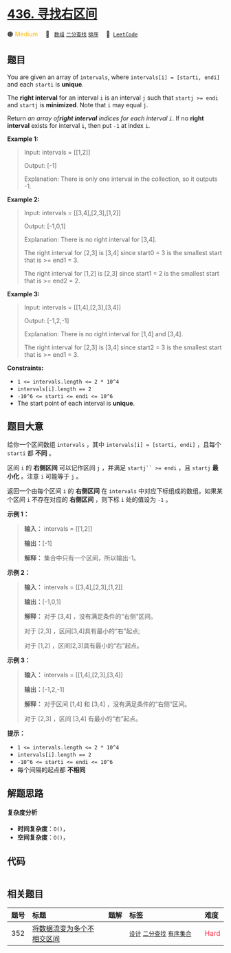 # [436. 寻找右区间](https://leetcode.com/problems/find-right-interval)

🟠 <font color=#ffb800>Medium</font>&emsp; 🔖&ensp; [`数组`](/leetcode/outline/tag/array.md) [`二分查找`](/leetcode/outline/tag/binary-search.md) [`排序`](/leetcode/outline/tag/sorting.md)&emsp; 🔗&ensp;[`LeetCode`](https://leetcode.com/problems/find-right-interval)

## 题目

You are given an array of `intervals`, where `intervals[i] = [starti, endi]`
and each `starti` is **unique**.

The **right interval** for an interval `i` is an interval `j` such that
`startj >= endi` and `startj` is **minimized**. Note that `i` may equal `j`.

Return _an array of**right interval** indices for each interval `i`_. If no
**right interval** exists for interval `i`, then put `-1` at index `i`.



**Example 1:**

> Input: intervals = [[1,2]]
> 
> Output: [-1]
> 
> Explanation: There is only one interval in the collection, so it outputs -1.

**Example 2:**

> Input: intervals = [[3,4],[2,3],[1,2]]
> 
> Output: [-1,0,1]
> 
> Explanation: There is no right interval for [3,4].
> 
> The right interval for [2,3] is [3,4] since start0 = 3 is the smallest start that is >= end1 = 3.
> 
> The right interval for [1,2] is [2,3] since start1 = 2 is the smallest start that is >= end2 = 2.

**Example 3:**

> Input: intervals = [[1,4],[2,3],[3,4]]
> 
> Output: [-1,2,-1]
> 
> Explanation: There is no right interval for [1,4] and [3,4].
> 
> The right interval for [2,3] is [3,4] since start2 = 3 is the smallest start that is >= end1 = 3.

**Constraints:**

  * `1 <= intervals.length <= 2 * 10^4`
  * `intervals[i].length == 2`
  * `-10^6 <= starti <= endi <= 10^6`
  * The start point of each interval is **unique**.


## 题目大意

给你一个区间数组 `intervals` ，其中 `intervals[i] = [starti, endi]` ，且每个 `starti` 都
**不同** 。

区间 `i` 的 **右侧区间** 可以记作区间 `j` ，并满足 `startj`` >= endi` ，且 `startj` **最小化** 。注意
`i` 可能等于 `j` 。

返回一个由每个区间 `i` 的 **右侧区间** 在 `intervals` 中对应下标组成的数组。如果某个区间 `i` 不存在对应的 **右侧区间**
，则下标 `i` 处的值设为 `-1` 。



**示例 1：**

> 
> 
> 
> 
> 
> **输入：** intervals = [[1,2]]
> 
> **输出：**[-1]
> 
> **解释：** 集合中只有一个区间，所以输出-1。
> 
> 

**示例 2：**

> 
> 
> 
> 
> 
> **输入：** intervals = [[3,4],[2,3],[1,2]]
> 
> **输出：**[-1,0,1]
> 
> **解释：** 对于 [3,4] ，没有满足条件的“右侧”区间。
> 
> 对于 [2,3] ，区间[3,4]具有最小的“右”起点;
> 
> 对于 [1,2] ，区间[2,3]具有最小的“右”起点。
> 
> 

**示例 3：**

> 
> 
> 
> 
> 
> **输入：** intervals = [[1,4],[2,3],[3,4]]
> 
> **输出：**[-1,2,-1]
> 
> **解释：** 对于区间 [1,4] 和 [3,4] ，没有满足条件的“右侧”区间。
> 
> 对于 [2,3] ，区间 [3,4] 有最小的“右”起点。
> 
> 



**提示：**

  * `1 <= intervals.length <= 2 * 10^4`
  * `intervals[i].length == 2`
  * `-10^6 <= starti <= endi <= 10^6`
  * 每个间隔的起点都 **不相同**


## 解题思路

#### 复杂度分析

- **时间复杂度**：`O()`，
- **空间复杂度**：`O()`，

## 代码

```javascript

```

## 相关题目

<!-- prettier-ignore -->
| 题号 | 标题 | 题解 | 标签 | 难度 |
| :------: | :------ | :------: | :------ | :------ |
| 352 | [将数据流变为多个不相交区间](https://leetcode.com/problems/data-stream-as-disjoint-intervals) |  |  [`设计`](/leetcode/outline/tag/design.md) [`二分查找`](/leetcode/outline/tag/binary-search.md) [`有序集合`](/leetcode/outline/tag/ordered-set.md) | <font color=#ff334b>Hard</font> |

<style>
.blue {
    background-color: #096dd9;
    padding: 0.25rem 0.5rem;
    margin: 0;
    font-size: 0.85em;
    border-radius: 3px;
    color: white;
    font-weight: 500;
}
table th:first-of-type { width: 10%; }
table th:nth-of-type(2) { width: 35%; }
table th:nth-of-type(3) { width: 10%; }
table th:nth-of-type(4) { width: 35%; }
table th:nth-of-type(5) { width: 10%; }
</style>
